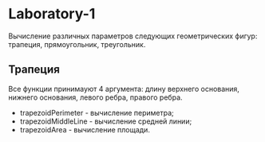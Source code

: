 # Laboratory-1
Вычисление различных параметров следующих геометрических фигур: трапеция, прямоугольник, треугольник.
## Трапеция
Все функции принимауют 4 аргумента: длину верхнего основания, нижнего основания, левого ребра, правого ребра.

 - trapezoidPerimeter - вычисление периметра;
 - trapezoidMiddleLine - вычисление средней линии;
 - trapezoidArea - вычисление площади.